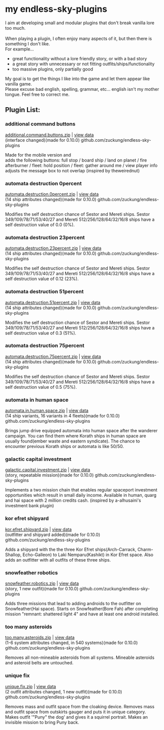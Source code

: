 # **my endless-sky-plugins**
I aim at developing small and modular plugins that don't break vanilla lore too much.<br><br>
When playing a plugin, I often enjoy many aspects of it, but then there is something I don't like.<br>
For example... <br>
<ul><li>great functionality without a lore friendly story, or with a bad story</li>
<li>a great story with unnecessary or not fitting outfits/ships/functionality</li>
<li>too massive plugins, only partially good</li></ul>
My goal is to get the things I like into the game and let them appear like vanilla game.<br>
Please excuse bad english, spelling, grammar, etc... english isn't my mother tongue. Feel free to correct me.


## Plugin List:<br>


### additional command buttons
[additional.command.buttons.zip](https://github.com/zuckung/endless-sky-plugins/releases/download/Latest/additional.command.buttons.zip) | 
[view data](https://github.com/zuckung/endless-sky-plugins/tree/main/myplugins/additional%20command%20buttons/data/)<br>
(interface changed)(made for 0.10.0)
github.com/zuckung/endless-sky-plugins

Made for the mobile version and  
adds the following buttons: full stop / board ship / land on planet / fire afterburner / fleet: hold position / fleet: gather around me / view player info
adjusts the message box to not overlap
(inspired by theweirednut)

 
### automata destruction 0percent
[automata.destruction.0percent.zip](https://github.com/zuckung/endless-sky-plugins/releases/download/Latest/automata.destruction.0percent.zip) | 
[view data](https://github.com/zuckung/endless-sky-plugins/tree/main/myplugins/automata%20destruction%200percent/data/)<br>
(14 ship attributes changed)(made for 0.10.0)
github.com/zuckung/endless-sky-plugins

Modifies the self destruction chance of Sestor and Mereti ships.
Sestor 349/109/78/71/53/40/27 and Mereti 512/256/128/64/32/16/8 ships have a self destruction value of 0.0 (0%).

 
### automata destruction 23percent
[automata.destruction.23percent.zip](https://github.com/zuckung/endless-sky-plugins/releases/download/Latest/automata.destruction.23percent.zip) | 
[view data](https://github.com/zuckung/endless-sky-plugins/tree/main/myplugins/automata%20destruction%2023percent/data/)<br>
(14 ship attributes changed)(made for 0.10.0)
github.com/zuckung/endless-sky-plugins

Modifies the self destruction chance of Sestor and Mereti ships.
Sestor 349/109/78/71/53/40/27 and Mereti 512/256/128/64/32/16/8 ships have a self destruction value of 0.12 (23%).

 
### automata destruction 51percent
[automata.destruction.51percent.zip](https://github.com/zuckung/endless-sky-plugins/releases/download/Latest/automata.destruction.51percent.zip) | 
[view data](https://github.com/zuckung/endless-sky-plugins/tree/main/myplugins/automata%20destruction%2051percent/data/)<br>
(14 ship attributes changed)(made for 0.10.0)
github.com/zuckung/endless-sky-plugins

Modifies the self destruction chance of Sestor and Mereti ships.
Sestor 349/109/78/71/53/40/27 and Mereti 512/256/128/64/32/16/8 ships have a self destruction value of 0.3 (51%).

 
### automata destruction 75percent
[automata.destruction.75percent.zip](https://github.com/zuckung/endless-sky-plugins/releases/download/Latest/automata.destruction.75percent.zip) | 
[view data](https://github.com/zuckung/endless-sky-plugins/tree/main/myplugins/automata%20destruction%2075percent/data/)<br>
(14 ship attributes changed)(made for 0.10.0)
github.com/zuckung/endless-sky-plugins

Modifies the self destruction chance of Sestor and Mereti ships.
Sestor 349/109/78/71/53/40/27 and Mereti 512/256/128/64/32/16/8 ships have a self destruction value of 0.5 (75%).

 
### automata in human space
[automata.in.human.space.zip](https://github.com/zuckung/endless-sky-plugins/releases/download/Latest/automata.in.human.space.zip) | 
[view data](https://github.com/zuckung/endless-sky-plugins/tree/main/myplugins/automata%20in%20human%20space/data/)<br>
(14 ship variants, 16 variants in 4 fleets)(made for 0.10.0)
github.com/zuckung/endless-sky-plugins

Brings jump drive equipped automata into human space after the wanderer campaign. 
You can find them where Korath ships in human space are usually found(ember waste and eastern syndicate). 
The chance to encounter previous Korath ships or automata is like 50/50.

 
### galactic capital investment
[galactic.capital.investment.zip](https://github.com/zuckung/endless-sky-plugins/releases/download/Latest/galactic.capital.investment.zip) | 
[view data](https://github.com/zuckung/endless-sky-plugins/tree/main/myplugins/galactic%20capital%20investment/data/)<br>
(story, repeatable mission)(made for 0.10.0) 
github.com/zuckung/endless-sky-plugins

Implements a two mission chain that enables regular spaceport investment opportunities which result in small daily income. Available in human, quarg and hai space with 2 million credits cash.
(inspired by a-alhusaini's investment bank plugin)

 
### kor efret shipyard
[kor.efret.shipyard.zip](https://github.com/zuckung/endless-sky-plugins/releases/download/Latest/kor.efret.shipyard.zip) | 
[view data](https://github.com/zuckung/endless-sky-plugins/tree/main/myplugins/kor%20efret%20shipyard/data/)<br>
(outfitter and shipyard added)(made for 0.10.0)
github.com/zuckung/endless-sky-plugins

Adds a shipyard with the the three Kor Efret ships(Arch-Carrack, Charm-Shallop, Echo-Galleon) to Laki Nemparu(Kashikt) in Kor Efret space. Also adds an outfitter with all outfits of these three ships.

 
### snowfeather robotics
[snowfeather.robotics.zip](https://github.com/zuckung/endless-sky-plugins/releases/download/Latest/snowfeather.robotics.zip) | 
[view data](https://github.com/zuckung/endless-sky-plugins/tree/main/myplugins/snowfeather%20robotics/data/)<br>
(story, 1 new outfit)(made for 0.10.0)
github.com/zuckung/endless-sky-plugins

Adds three missions that lead to adding androids to the outfitter on Snowfeather(Hai space).
Starts on Snowfeather(Bore Fah) after completing mission "remnant: shattered light 4" and have at least one android installed.

 
### too many asteroids
[too.many.asteroids.zip](https://github.com/zuckung/endless-sky-plugins/releases/download/Latest/too.many.asteroids.zip) | 
[view data](https://github.com/zuckung/endless-sky-plugins/tree/main/myplugins/too%20many%20asteroids/data/)<br>
(1-6 system attributes changed, in 540 systems)(made for 0.10.0)
github.com/zuckung/endless-sky-plugins

Removes all non-mineable asteroids from all systems. Mineable asteroids and asteroid belts are untouched.

 
### unique fix
[unique.fix.zip](https://github.com/zuckung/endless-sky-plugins/releases/download/Latest/unique.fix.zip) | 
[view data](https://github.com/zuckung/endless-sky-plugins/tree/main/myplugins/unique%20fix/data/)<br>
(2 outfit attributes changed, 1 new outfit)(made for 0.10.0)
github.com/zuckung/endless-sky-plugins

Removes mass and outfit space from the cloaking device.
Removes mass and outfit space from outskirts gauger and puts it in unique category.
Makes outfit '"Puny" the dog' and gives it a squirrel portrait.
Makes an invisible mission to bring Puny back.

 
